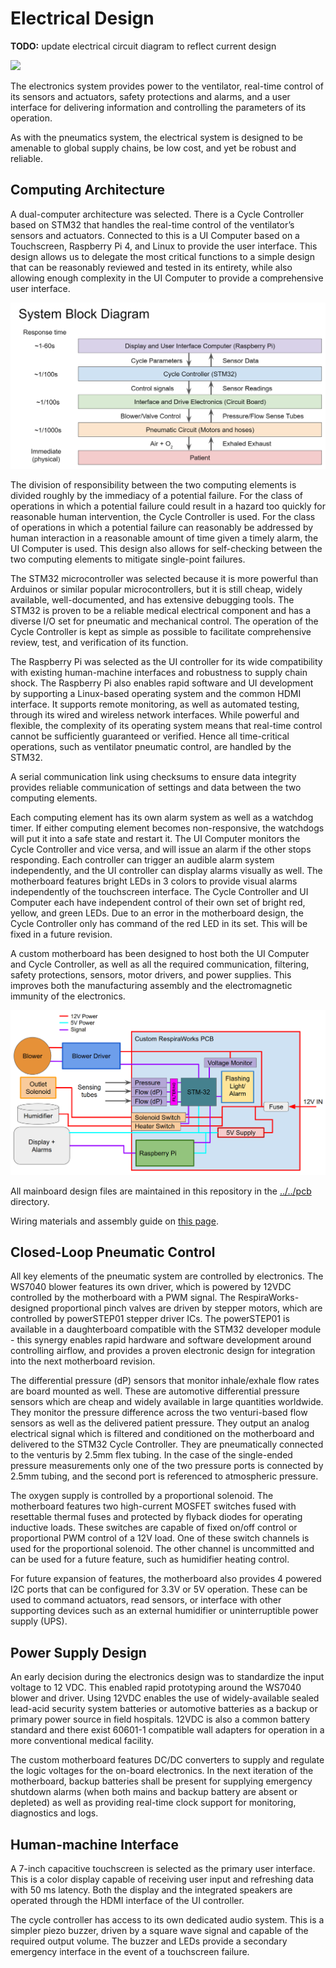 # Electrical Design

**TODO:** update electrical circuit diagram to reflect current design

![](images/gui_animation.gif)

The electronics system provides power to the ventilator, real-time
control of its sensors and actuators, safety protections and alarms, and
a user interface for delivering information and controlling the
parameters of its operation.

As with the pneumatics system, the electrical system is designed to be
amenable to global supply chains, be low cost, and yet be robust and
reliable.

## Computing Architecture

A dual-computer architecture was selected.  There is a Cycle Controller
based on STM32 that handles the real-time control of the ventilator’s
sensors and actuators.  Connected to this is a UI Computer based on a
Touchscreen, Raspberry Pi 4, and Linux to provide the user interface.
 This design allows us to delegate the most critical functions to a
simple design that can be reasonably reviewed and tested in its
entirety, while also allowing enough complexity in the UI Computer to
provide a comprehensive user interface.

![](images/system_block_diagram.png)

The division of responsibility between the two computing elements is
divided roughly by the immediacy of a potential failure.  For the class
of operations in which a potential failure could result in a hazard too
quickly for reasonable human intervention, the Cycle Controller is used.
 For the class of operations in which a potential failure can reasonably
be addressed by human interaction in a reasonable amount of time given a
timely alarm, the UI Computer is used.  This design also allows for
self-checking between the two computing elements to mitigate
single-point failures.

The STM32 microcontroller was selected because it is more powerful than
Arduinos or similar popular microcontrollers, but it is still cheap,
widely available, well-documented, and has extensive debugging tools.
The STM32 is proven to be a reliable medical electrical component and
has a diverse I/O set for pneumatic and mechanical control.  The
operation of the Cycle Controller is kept as simple as possible to
facilitate comprehensive review, test, and verification of its function.

The Raspberry Pi was selected as the UI controller for its wide
compatibility with existing human-machine interfaces and robustness to
supply chain shock. The Raspberry Pi also enables rapid software and UI
development by supporting a Linux-based operating system and the common
HDMI interface. It supports remote monitoring, as well as automated
testing, through its wired and wireless network interfaces.  While
powerful and flexible, the complexity of its operating system means that
real-time control cannot be sufficiently guaranteed or verified.  Hence
all time-critical operations, such as ventilator pneumatic control, are
handled by the STM32.

A serial communication link using checksums to ensure data integrity
provides reliable communication of settings and data between the two
computing elements.

Each computing element has its own alarm system as well as a watchdog
timer.  If either computing element becomes non-responsive, the
watchdogs will put it into a safe state and restart it.  The UI Computer
monitors the Cycle Controller and vice versa, and will issue an alarm if
the other stops responding.  Each controller can trigger an audible
alarm system independently, and the UI controller can display alarms
visually as well.  The motherboard features bright LEDs in 3 colors to
provide visual alarms independently of the touchscreen interface.  The
Cycle Controller and UI Computer each have independent control of their
own set of bright red, yellow, and green LEDs.  Due to an error in the
motherboard design, the Cycle Controller only has command of the red LED
in its set.  This will be fixed in a future revision.

A custom motherboard has been designed to host both the UI Computer and
Cycle Controller, as well as all the required communication, filtering,
safety protections, sensors, motor drivers, and power supplies.  This
improves both the manufacturing assembly and the electromagnetic
immunity of the electronics.

![](images/electrical_circuit_diagram.png)

All mainboard design files are maintained in this repository
in the [../../pcb](../../pcb) directory.

Wiring materials and assembly guide on [this page](../../manufacturing/electrical/wiring).

## Closed-Loop Pneumatic Control

All key elements of the pneumatic system are controlled by electronics.
The WS7040 blower features its own driver, which is powered by 12VDC
controlled by the motherboard with a PWM signal. The
RespiraWorks-designed proportional pinch valves are driven by stepper
motors, which are controlled by powerSTEP01 stepper driver ICs. The
powerSTEP01 is available in a daughterboard compatible with the STM32
developer module - this synergy enables rapid hardware and software
development around controlling airflow, and provides a proven electronic
design for integration into the next motherboard revision.

The differential pressure (dP) sensors that monitor inhale/exhale flow
rates are board mounted as well. These are automotive differential
pressure sensors which are cheap and widely available in large
quantities worldwide.  They monitor the pressure difference across the
two venturi-based flow sensors as well as the delivered patient
pressure.  They output an analog electrical signal which is filtered and
conditioned on the motherboard and delivered to the STM32 Cycle
Controller.  They are pneumatically connected to the venturis by 2.5mm
flex tubing.  In the case of the single-ended pressure measurements only
one of the two pressure ports is connected by 2.5mm tubing, and the
second port is referenced to atmospheric pressure.

The oxygen supply is controlled by a proportional solenoid.  The
motherboard features two high-current MOSFET switches fused with
resettable thermal fuses and protected by flyback diodes for operating
inductive loads.  These switches are capable of fixed on/off control or
proportional PWM control of a 12V load.  One of these switch channels is
used for the proportional solenoid.  The other channel is uncommitted
and can be used for a future feature, such as humidifier heating
control.

For future expansion of features, the motherboard also provides 4
powered I2C ports that can be configured for 3.3V or 5V operation.
 These can be used to command actuators, read sensors, or interface with
other supporting devices such as an external humidifier or
uninterruptible power supply (UPS).

## Power Supply Design

An early decision during the electronics design was to standardize the
input voltage to 12 VDC. This enabled rapid prototyping around the
WS7040 blower and driver. Using 12VDC enables the use of
widely-available sealed lead-acid security system batteries or
automotive batteries as a backup or primary power source in field
hospitals. 12VDC is also a common battery standard and there exist
60601-1 compatible wall adapters for operation in a more conventional
medical facility.

The custom motherboard features DC/DC converters to supply and regulate
the logic voltages for the on-board electronics.  In the next iteration
of the motherboard, backup batteries shall be present for supplying
emergency shutdown alarms (when both mains and backup battery are absent
or depleted) as well as providing real-time clock support for
monitoring, diagnostics and logs.

## Human-machine Interface

A 7-inch capacitive touchscreen is selected as the primary user
interface. This is a color display capable of receiving user input and
refreshing data with 50 ms latency.  Both the display and the integrated
speakers are operated through the HDMI interface of the UI controller.

The cycle controller has access to its own dedicated audio system. This
is a simpler piezo buzzer, driven by a square wave signal and capable of
the required output volume. The buzzer and LEDs provide a secondary
emergency interface in the event of a touchscreen failure.
